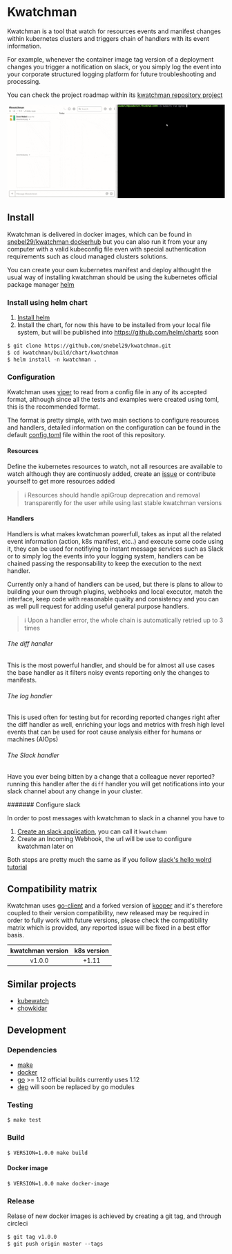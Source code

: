 # Kwatchman

Kwatchman is a tool that watch for resources events and manifest changes within kubernetes clusters and triggers chain of handlers with its event information.

For example, whenever the container image tag version of a deployment changes you trigger a notification on slack, or you simply log the event into your corporate structured logging platform for future troubleshooting and processing.

You can check the project roadmap within its [kwatchman repository project](https://github.com/snebel29/kwatchman/projects/1)

  ![](img/demo.gif)

## Install

Kwatchman is delivered in docker images, which can be found in [snebel29/kwatchman dockerhub](https://hub.docker.com/r/snebel29/kwatchman/tags) but you can also run it from your any computer with a valid kubeconfig file even with special authentication requirements such as cloud managed clusters solutions.

You can create your own kubernetes manifest and deploy althought the usual way of installing kwatchman should be using the kubernetes official package manager [helm](https://helm.sh/) 

### Install using helm chart

1. [Install helm](https://helm.sh/docs/using_helm/)
2. Install the chart, for now this have to be installed from your local file system, but will be published into https://github.com/helm/charts soon
```
$ git clone https://github.com/snebel29/kwatchman.git
$ cd kwatchman/build/chart/kwatchman
$ helm install -n kwatchman .
```

### Configuration

Kwatchman uses [viper](https://github.com/spf13/viper) to read from a config file in any of its accepted format, although since all the tests and examples were created using toml, this is the recommended format.

The format is pretty simple, with two main sections to configure resources and handlers, detailed information on the configuration can be found in the default [config.toml](./config.toml) file within the root of this repository.


#### Resources

Define the kubernetes resources to watch, not all resources are available to watch although they are continuosly added, create an [issue](https://github.com/snebel29/kwatchman/issues) or contribute yourself to get more resources added

> :information_source: Resources should handle apiGroup deprecation and removal transparently for the user while using last stable kwatchman versions

#### Handlers
Handlers is what makes kwatchman powerfull, takes as input all the related event information (action, k8s manifest, etc..) and execute some code using it, they can be used for notifiying to instant message services such as Slack or to simply log the events into your logging system, handlers can be chained passing the responsability to keep the execution to the next handler.

Currently only a hand of handlers can be used, but there is plans to allow to building your own through plugins, webhooks and local executor, match the interface, keep code with reasonable quality and consistency and you can as well pull request for adding useful general purpose handlers.

> :information_source: Upon a handler error, the whole chain is automatically retried up to 3 times

###### The diff handler
This is the most powerful handler, and should be for almost all use cases the base handler as it filters noisy events reporting only the changes to manifests.

###### The log handler
This is used often for testing but for recording reported changes right after the diff handler as well, enriching your logs and metrics with fresh high level events that can be used for root cause analysis either for humans or machines (AIOps)

###### The Slack handler
Have you ever being bitten by a change that a colleague never reported? running this handler after the `diff` handler you will get notifications into your slack channel about any change in your cluster. 

####### Configure slack

In order to post messages with kwatchman to slack in a channel you have to 

1. [Create an slack application](https://api.slack.com/apps/new), you can call it `kwatchamn`
2. Create an Incoming Webhook, the url will be use to configure kwatchman later on

Both steps are pretty much the same as if you follow [slack's hello wolrd tutorial](https://api.slack.com/tutorials/slack-apps-hello-world)

## Compatibility matrix
Kwatchman uses [go-client](https://github.com/kubernetes/client-go) and a forked version of [kooper](https://github.com/snebel29/kooper) and it's therefore coupled to their version compatibility, new released may be required in order to fully work with future versions, please check the compatibility matrix which is provided, any reported issue will be fixed in a best effor basis.

kwatchman version | k8s version |
|:----------:|:-------------:|
| v1.0.0 |  +1.11 |

## Similar projects

- [kubewatch](https://github.com/bitnami-labs/kubewatch)
- [chowkidar](https://github.com/stakater/Chowkidar)

## Development
### Dependencies

- [make](https://www.gnu.org/software/make/)
- [docker](https://www.docker.com/)
- [go](https://golang.org/dl/) >= 1.12 official builds currently uses 1.12
- [dep](https://github.com/golang/dep) will soon be replaced by go modules

### Testing
```
$ make test
```

### Build
```
$ VERSION=1.0.0 make build
```

#### Docker image
```
$ VERSION=1.0.0 make docker-image
```

### Release
Relase of new docker images is achieved by creating a git tag, and through circleci
```
$ git tag v1.0.0
$ git push origin master --tags
```

